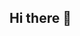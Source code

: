 ## Hi there 👋

<!--
**hoooddy/hoooddy** is a ✨ _special_ ✨ repository because its `README.md` (this file) appears on your GitHub profile.
<img src="https://img.shields.io/badge/react-20232a.svg?style=for-the-badge&logo=react&logoColor=61DAFB" />
Here are some ideas to get you started:

- 🔭 I’m currently working on ...
- 🌱 I’m currently learning ...
- 👯 I’m looking to collaborate on ...
- 🤔 I’m looking for help with ...
- 💬 Ask me about ...
- 📫 How to reach me: ...
- 😄 Pronouns: ...
- ⚡ Fun fact: ...
-->
